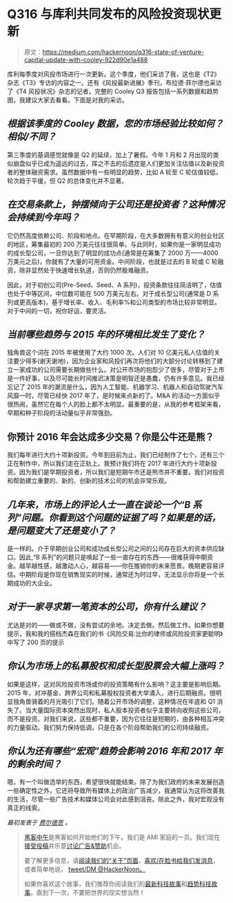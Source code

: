 # Q316 与库利共同发布的风险投资现状更新

> 原文：<https://medium.com/hackernoon/q316-state-of-venture-capital-update-with-cooley-922d90e1a488>

库利每季度对风投市场进行一次更新。这个季度，他们采访了我，这也是《T2》杂志《T3》专访的内容之一。还有《风投最新进展》季刊，布拉德·菲尔德也采访了《T4 风投状况》杂志的记者。完整的 Cooley Q3 报告包括一系列数据和趋势图，我建议大家去看看。下面是对我的采访。

## *根据该季度的 Cooley 数据，您的市场经验比较如何？相似/不同？*

第三季度的基调感觉就像是 Q2 的延续，加上了暑假。今年 1 月和 2 月出现的类似崩盘似乎已成为遥远的过去，挥之不去的后遗症是人们更加关注估值以及新投资者的整体融资需求。虽然数据中有一些明显的趋势，比如 A 轮至 C 轮估值较低，轮次趋于平缓，但 Q2 的总体变化并不显著。

## *在交易条款上，钟摆倾向于公司还是投资者？这种情况会持续到今年吗？*

它仍然高度依赖公司、阶段和地点。在早期阶段，在大多数拥有有意义的创业社区的地区，筹集最初的 200 万美元往往很简单。与此同时，如果你是一家明显成功的成长型公司，一旦你达到了明显的成功点(通常是在筹集了 2000 万——4000 万美元之后)，你就有了大量的可用资金。中间阶段，也就是过去的 B 轮或 C 轮融资，除非显然处于快速增长轨道，否则仍然极难融资。

因此，对于初创公司(Pre-Seed、Seed、A 系列)，投资条款往往简洁明了，估值也处于中等区间，中位数可能在 500 万美元左右。对于成长型公司(通常是 D 系列或更高版本)，基于增长率、收入、毛利率%和公司类型的市场比较非常明显。对于中间的一切，祝你好运，要灵活。

## *当前哪些趋势与 2015 年的环境相比发生了变化？*

独角兽这个词在 2015 年被使用了大约 1000 次。人们对 10 亿美元私人估值的关注要少得多(谢天谢地)，因为企业家和风投们再次将他们的大部分讨论转移到了建立一家成功的公司需要长期做些什么。对公开市场的抱怨少了很多，尽管对于上市是一件好事，以及尽可能长时间推迟决策是明智还是愚蠢，仍有许多意见。我已经忘记了 2015 年的潮流是什么，因为人工智能、机器学习、机器人和自动驾驶汽车风靡一时，尽管已经快 2017 年了，是时候来点新的了。M&A 的活动一方面似乎很热闹，虽然它在每个人的脸上都不太明显。最重要的是，从我的参考框架来看，早期和种子阶段的活动量似乎非常强劲。

## 你预计 2016 年会达成多少交易？你是公牛还是熊？

我们每年进行大约十项新投资。今年到目前为止，我们已经制作了七个，还有三个正在制作中，所以我们走在正轨上。我预计我们将在 2017 年进行大约十项新投资。因为我们是早期投资者，所以我们是短期牛市还是熊市并不重要。我们对投资和帮助建立重要的、新的、创新的技术公司的机会非常乐观。

## *几年来，市场上的评论人士一直在谈论一个“B 系列”问题。你看到这个问题的证据了吗？如果是的话，是问题变大了还是变小了？*

是一样的。介于早期创业公司和成功成长型公司之间的公司存在巨大的资本供应缺口。因此,“B 系列”的问题只是唤起了一些一直存在的东西——很难获得中期资金。越早越性感，越激动人心，越容易——你在推销你的未来愿景。晚期更容易评估。中期阶段是你现在销售现实的时候，通常还为时过早，无法显示你将是一个长期成功的大企业。

## *对于一家寻求第一笔资本的公司，你有什么建议？*

尤达是对的——做或不做，没有尝试的余地。决定去做。然后做工作。如果你想要提示，我和我的搭档杰森在我们的书《风险交易:比你的律师或风险投资家更聪明》中写了 200 页的提示

## *你认为市场上的私募股权和成长型股票会大幅上涨吗？*

如果是这样，这对风险投资市场或你的投资策略有什么影响？这主要是影响后期。2015 年，对冲基金、跨界公司和私募股权投资者大举涌入，进行后期融资。很明显独角兽骑着的月光吸引了它们。随着公开市场的调整，这种情况在年底和 Q1 消失了。当大量国际资本突然出现时，私人股本投资者似乎主要转向收购这些公司，而不是投资。对我们来说，这些都不重要，因为它往往是短期的，由各种相互冲突的力量驱动。我们努力保持低调，只是在各个阶段帮助我们的公司持续融资。

## *你认为还有哪些“宏观”趋势会影响 2016 年和 2017 年的剩余时间？*

嗯，有一个叫做选举的东西，希望很快就能结束。除了为我们政府的未来发展创造一些确定性之外，它还将导致所有媒体上的政治广告减少，我通常认为这将改善我的生活，尽管一些广告技术和媒体公司会对此感到沮丧。除此之外，我对宏观没有真正的线索。

*最初发表于* [*费尔德思*](http://www.feld.com/archives/2016/11/q316-state-venture-capital-update-cooley.html) *。*

> [黑客中午](http://bit.ly/Hackernoon)是黑客如何开始他们的下午。我们是 AMI 家庭的一员。我们现在[接受投稿](http://bit.ly/hackernoonsubmission)并乐意[讨论广告&赞助](mailto:partners@amipublications.com)机会。
> 
> 要了解更多信息，请[阅读我们的“关于”页面](https://goo.gl/4ofytp)、[喜欢/在脸书给我们发消息](http://bit.ly/HackernoonFB)，或者简单地说， [tweet/DM @HackerNoon。](https://goo.gl/k7XYbx)
> 
> 如果你喜欢这个故事，我们推荐你阅读我们的[最新科技故事](http://bit.ly/hackernoonlatestt)和[趋势科技故事](https://hackernoon.com/trending)。直到下一次，不要把世界的现实想当然！